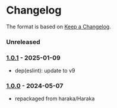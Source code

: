 # Changelog

The format is based on [Keep a Changelog](https://keepachangelog.com/).

### Unreleased

### [1.0.1] - 2025-01-09

- dep(eslint): update to v9

### [1.0.0] - 2024-05-07

- repackaged from haraka/Haraka

[1.0.0]: https://github.com/haraka/haraka-plugin-template/releases/tag/1.0.0
[1.0.1]: https://github.com/haraka/haraka-plugin-spamassassin/releases/tag/v1.0.1
[1.0.2]: https://github.com/haraka/haraka-plugin-spamassassin/releases/tag/1.0.2
[1.0.3]: https://github.com/haraka/haraka-plugin-spamassassin/releases/tag/1.0.3
[1.0.6]: https://github.com/haraka/haraka-plugin-spamassassin/releases/tag/v1.0.6
